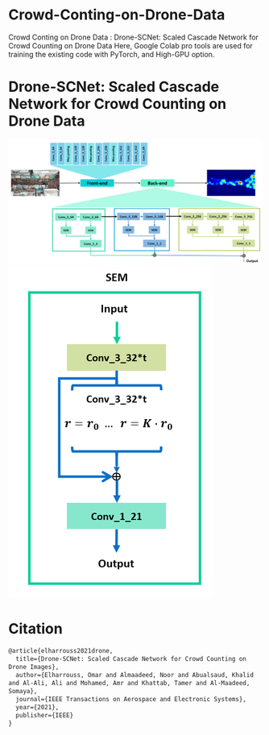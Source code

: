 # Crowd-Conting-on-Drone-Data
Crowd Conting on Drone Data : Drone-SCNet: Scaled Cascade Network for Crowd Counting on Drone Data
Here, Google Colab pro tools are used for training the existing code with PyTorch, and High-GPU option. 
<h1>Drone-SCNet: Scaled Cascade Network for Crowd Counting on Drone Data </h1>

<img src="https://github.com/elharroussomar/Crowd-Conting-on-Drone-Data/blob/master/flowchartf1.png" alt="Italian Trulli">

<img src="https://github.com/elharroussomar/Crowd-Conting-on-Drone-Data/blob/master/SEM2.png" alt="Italian Trulli">

<h1>Citation</h1>

<div class="snippet-clipboard-content position-relative" data-snippet-clipboard-copy-content="@article{elharrouss2021drone,
  title={Drone-SCNet: Scaled Cascade Network for Crowd Counting on Drone Images},
  author={Elharrouss, Omar and Almaadeed, Noor and Abualsaud, Khalid and Al-Ali, Ali and Mohamed, Amr and Khattab, Tamer and Al-Maadeed, Somaya},
  journal={IEEE Transactions on Aerospace and Electronic Systems},
  year={2021},
  publisher={IEEE}
}
"><pre><code>@article{elharrouss2021drone,
  title={Drone-SCNet: Scaled Cascade Network for Crowd Counting on Drone Images},
  author={Elharrouss, Omar and Almaadeed, Noor and Abualsaud, Khalid and Al-Ali, Ali and Mohamed, Amr and Khattab, Tamer and Al-Maadeed, Somaya},
  journal={IEEE Transactions on Aerospace and Electronic Systems},
  year={2021},
  publisher={IEEE}
}
</code></pre></div>
